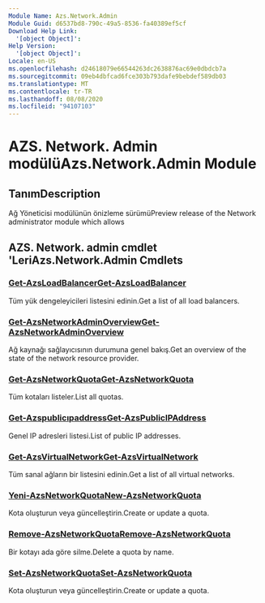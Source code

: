 ```yaml
---
Module Name: Azs.Network.Admin
Module Guid: d6537bd8-790c-49a5-8536-fa40389ef5cf
Download Help Link:
  '[object Object]': 
Help Version:
  '[object Object]': 
Locale: en-US
ms.openlocfilehash: d24618079e66544263dc2638876ac69e0dbdcb7a
ms.sourcegitcommit: 09eb4dbfcad6fce303b793dafe9bebdef589db03
ms.translationtype: MT
ms.contentlocale: tr-TR
ms.lasthandoff: 08/08/2020
ms.locfileid: "94107103"
---
```

# <span data-ttu-id="e2b1f-101">AZS. Network. Admin modülü</span><span class="sxs-lookup"><span data-stu-id="e2b1f-101">Azs.Network.Admin Module</span></span>
## <span data-ttu-id="e2b1f-102">Tanım</span><span class="sxs-lookup"><span data-stu-id="e2b1f-102">Description</span></span>
<span data-ttu-id="e2b1f-103">Ağ Yöneticisi modülünün önizleme sürümü</span><span class="sxs-lookup"><span data-stu-id="e2b1f-103">Preview release of the Network administrator module which allows</span></span>  

## <span data-ttu-id="e2b1f-104">AZS. Network. admin cmdlet 'Leri</span><span class="sxs-lookup"><span data-stu-id="e2b1f-104">Azs.Network.Admin Cmdlets</span></span>
### [<span data-ttu-id="e2b1f-105">Get-AzsLoadBalancer</span><span class="sxs-lookup"><span data-stu-id="e2b1f-105">Get-AzsLoadBalancer</span></span>](Get-AzsLoadBalancer.md)
<span data-ttu-id="e2b1f-106">Tüm yük dengeleyicileri listesini edinin.</span><span class="sxs-lookup"><span data-stu-id="e2b1f-106">Get a list of all load balancers.</span></span>

### [<span data-ttu-id="e2b1f-107">Get-AzsNetworkAdminOverview</span><span class="sxs-lookup"><span data-stu-id="e2b1f-107">Get-AzsNetworkAdminOverview</span></span>](Get-AzsNetworkAdminOverview.md)
<span data-ttu-id="e2b1f-108">Ağ kaynağı sağlayıcısının durumuna genel bakış.</span><span class="sxs-lookup"><span data-stu-id="e2b1f-108">Get an overview of the state of the network resource provider.</span></span>

### [<span data-ttu-id="e2b1f-109">Get-AzsNetworkQuota</span><span class="sxs-lookup"><span data-stu-id="e2b1f-109">Get-AzsNetworkQuota</span></span>](Get-AzsNetworkQuota.md)
<span data-ttu-id="e2b1f-110">Tüm kotaları listeler.</span><span class="sxs-lookup"><span data-stu-id="e2b1f-110">List all quotas.</span></span>

### [<span data-ttu-id="e2b1f-111">Get-Azspublicıpaddress</span><span class="sxs-lookup"><span data-stu-id="e2b1f-111">Get-AzsPublicIPAddress</span></span>](Get-AzsPublicIPAddress.md)
<span data-ttu-id="e2b1f-112">Genel IP adresleri listesi.</span><span class="sxs-lookup"><span data-stu-id="e2b1f-112">List of public IP addresses.</span></span>

### [<span data-ttu-id="e2b1f-113">Get-AzsVirtualNetwork</span><span class="sxs-lookup"><span data-stu-id="e2b1f-113">Get-AzsVirtualNetwork</span></span>](Get-AzsVirtualNetwork.md)
<span data-ttu-id="e2b1f-114">Tüm sanal ağların bir listesini edinin.</span><span class="sxs-lookup"><span data-stu-id="e2b1f-114">Get a list of all virtual networks.</span></span>

### [<span data-ttu-id="e2b1f-115">Yeni-AzsNetworkQuota</span><span class="sxs-lookup"><span data-stu-id="e2b1f-115">New-AzsNetworkQuota</span></span>](New-AzsNetworkQuota.md)
<span data-ttu-id="e2b1f-116">Kota oluşturun veya güncelleştirin.</span><span class="sxs-lookup"><span data-stu-id="e2b1f-116">Create or update a quota.</span></span>

### [<span data-ttu-id="e2b1f-117">Remove-AzsNetworkQuota</span><span class="sxs-lookup"><span data-stu-id="e2b1f-117">Remove-AzsNetworkQuota</span></span>](Remove-AzsNetworkQuota.md)
<span data-ttu-id="e2b1f-118">Bir kotayı ada göre silme.</span><span class="sxs-lookup"><span data-stu-id="e2b1f-118">Delete a quota by name.</span></span>

### [<span data-ttu-id="e2b1f-119">Set-AzsNetworkQuota</span><span class="sxs-lookup"><span data-stu-id="e2b1f-119">Set-AzsNetworkQuota</span></span>](Set-AzsNetworkQuota.md)
<span data-ttu-id="e2b1f-120">Kota oluşturun veya güncelleştirin.</span><span class="sxs-lookup"><span data-stu-id="e2b1f-120">Create or update a quota.</span></span>

